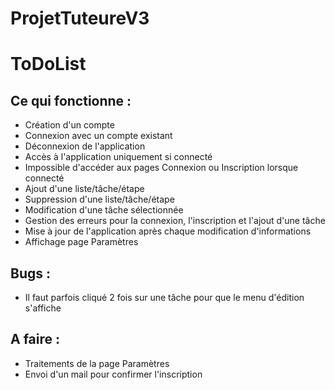 # ProjetTuteureV3
<h1>ToDoList</h1>

<h2>Ce qui fonctionne :</h2>
<ul>
  <li>Création d'un compte</li>
  <li>Connexion avec un compte existant</li>
  <li>Déconnexion de l'application</li>
  <li>Accès à l'application uniquement si connecté</li>
  <li>Impossible d'accéder aux pages Connexion ou Inscription lorsque connecté</li>
  <li>Ajout d'une liste/tâche/étape</li>
  <li>Suppression d'une liste/tâche/étape</li>
  <li>Modification d'une tâche sélectionnée</li>
  <li>Gestion des erreurs pour la connexion, l'inscription et l'ajout d'une tâche</li>
  <li>Mise à jour de l'application après chaque modification d'informations</li>
  <li>Affichage page Paramètres</li>
</ul>

<h2>Bugs :</h2>
<ul>
  <li>Il faut parfois cliqué 2 fois sur une tâche pour que le menu d'édition s'affiche</li>
</ul>

<h2>A faire :</h2>
<ul>
  <li>Traitements de la page Paramètres</li>
  <li>Envoi d'un mail pour confirmer l'inscription</li>
</ul>
